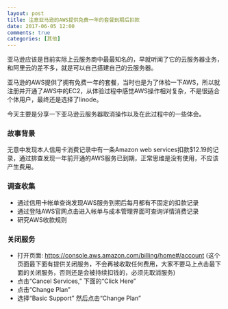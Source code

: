 ```yaml
---
layout: post
title: 注意亚马逊的AWS提供免费一年的套餐到期后扣款
date: 2017-06-05 12:00
comments: true
categories: [其他]
---
```


亚马逊应该是目前实际上云服务商中最最知名的，早就听闻了它的云服务器业务，和阿里云的差不多，就是可以自己搭建自己的云服务器。

亚马逊的AWS提供了拥有免费一年的套餐，当时也是为了体验一下AWS，所以就注册并开通了AWS中的EC2，从体验过程中感觉AWS操作相对复杂，不是很适合个体用户，最终还是选择了linode。

今天主要是分享一下亚马逊云服务器取消操作以及在此过程中的一些体会。

### 故事背景

无意中发现本人信用卡消费记录中有一条Amazon web services扣款$12.19的记录，通过排查发现一年前开通的AWS服务已到期，正常思维是没有使用，不应该产生费用。

### 调查收集

- 通过信用卡帐单查询发现AWS服务到期后每月都有不固定的扣款记录
- 通过登陆AWS官网点击进入帐单与成本管理界面可查询详情消费记录
- 研究AWS收款规则

### 关闭服务

- 打开页面: https://console.aws.amazon.com/billing/home#/account (这个页面最下面有提供关闭服务，不会再被收取任何费用，大家不要马上点击最下面的关闭服务，否则还是会被持续扣钱的，必须先取消服务) 
- 点击“Cancel Services,” 下面的“Click Here”
- 点击“Change Plan”
- 选择“Basic Support” 然后点击“Change Plan”

